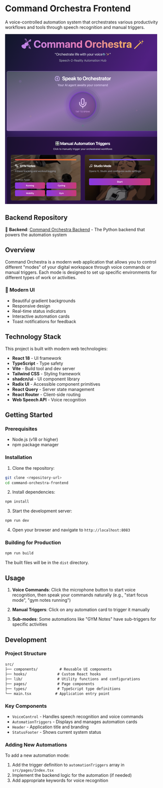 # Command Orchestra Frontend

A voice-controlled automation system that orchestrates various productivity workflows and tools through speech recognition and manual triggers.

<img src="public/assets/images/Frontend-28-5-2025.png" alt="Command Orchestra Frontend Screenshot" width="500">

## Backend Repository

🔗 **Backend**: [Command Orchestra Backend](https://github.com/MiMa6/command-orchestra) - The Python backend that powers the automation system

## Overview

Command Orchestra is a modern web application that allows you to control different "modes" of your digital workspace through voice commands or manual triggers. Each mode is designed to set up specific environments for different types of work or activities.

### 🎨 Modern UI

- Beautiful gradient backgrounds
- Responsive design
- Real-time status indicators
- Interactive automation cards
- Toast notifications for feedback

## Technology Stack

This project is built with modern web technologies:

- **React 18** - UI framework
- **TypeScript** - Type safety
- **Vite** - Build tool and dev server
- **Tailwind CSS** - Styling framework
- **shadcn/ui** - UI component library
- **Radix UI** - Accessible component primitives
- **React Query** - Server state management
- **React Router** - Client-side routing
- **Web Speech API** - Voice recognition

## Getting Started

### Prerequisites

- Node.js (v18 or higher)
- npm package manager

### Installation

1. Clone the repository:

```sh
git clone <repository-url>
cd command-orchestra-frontend
```

2. Install dependencies:

```sh
npm install
```

3. Start the development server:

```sh
npm run dev
```

4. Open your browser and navigate to `http://localhost:8083`

### Building for Production

```sh
npm run build
```

The built files will be in the `dist` directory.

## Usage

1. **Voice Commands**: Click the microphone button to start voice recognition, then speak your commands naturally (e.g., "start focus mode", "gym notes running")

2. **Manual Triggers**: Click on any automation card to trigger it manually

3. **Sub-modes**: Some automations like "GYM Notes" have sub-triggers for specific activities

## Development

### Project Structure

```
src/
├── components/          # Reusable UI components
├── hooks/              # Custom React hooks
├── lib/                # Utility functions and configurations
├── pages/              # Page components
├── types/              # TypeScript type definitions
└── main.tsx           # Application entry point
```

### Key Components

- `VoiceControl` - Handles speech recognition and voice commands
- `AutomationTriggers` - Displays and manages automation cards
- `Header` - Application title and branding
- `StatusFooter` - Shows current system status

### Adding New Automations

To add a new automation mode:

1. Add the trigger definition to `automationTriggers` array in `src/pages/Index.tsx`
2. Implement the backend logic for the automation (if needed)
3. Add appropriate keywords for voice recognition
